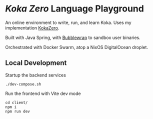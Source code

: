 # *Koka Zero* Language Playground

An online environment to write, run, and learn Koka. Uses my
implementation [KokaZero](https://github.com/DanGooding/koka-zero/).

Built with Java Spring, with [Bubblewrap](https://github.com/containers/bubblewrap) to sandbox user binaries.

Orchestrated with Docker Swarm, atop a NixOS DigitalOcean droplet.

## Local Development

Startup the backend services

```shell
./dev-compose.sh
```

Run the frontend with Vite dev mode

```shell
cd client/
npm i
npm run dev
```
